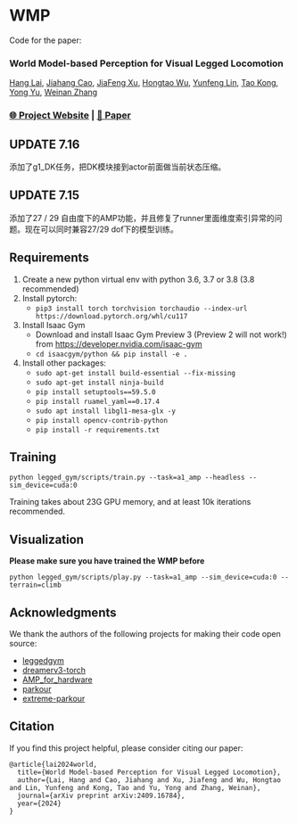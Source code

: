 <h1>WMP</h1>

Code for the paper: 
### World Model-based Perception for Visual Legged Locomotion
[Hang Lai](https://apex.sjtu.edu.cn/members/laihang@apexlab.org), [Jiahang Cao](https://apex.sjtu.edu.cn/members/jhcao@apexlab.org), [JiaFeng Xu](https://scholar.google.com/citations?user=GPmUxtIAAAAJ&hl=zh-CN&oi=ao), [Hongtao Wu](https://scholar.google.com/citations?user=7u0TYgIAAAAJ&hl=zh-CN&oi=ao), [Yunfeng Lin](https://apex.sjtu.edu.cn/members/yflin@apexlab.org), [Tao Kong](https://www.taokong.org/), [Yong Yu](https://scholar.google.com.hk/citations?user=-84M1m0AAAAJ&hl=zh-CN&oi=ao), [Weinan Zhang](https://wnzhang.net/) 

### [🌐 Project Website](https://wmp-loco.github.io/) | [📄 Paper](https://arxiv.org/abs/2409.16784)



## UPDATE 7.16
添加了g1_DK任务，把DK模块接到actor前面做当前状态压缩。

## UPDATE 7.15
添加了27 / 29 自由度下的AMP功能，并且修复了runner里面维度索引异常的问题。现在可以同时兼容27/29 dof下的模型训练。
   
## Requirements
1. Create a new python virtual env with python 3.6, 3.7 or 3.8 (3.8 recommended)
2. Install pytorch:
    - `pip3 install torch torchvision torchaudio --index-url https://download.pytorch.org/whl/cu117`
3. Install Isaac Gym
    - Download and install Isaac Gym Preview 3 (Preview 2 will not work!) from https://developer.nvidia.com/isaac-gym
    - `cd isaacgym/python && pip install -e .`
4. Install other packages:
    - `sudo apt-get install build-essential --fix-missing`
    - `sudo apt-get install ninja-build`
    - `pip install setuptools==59.5.0`
    - `pip install ruamel_yaml==0.17.4`
    - `sudo apt install libgl1-mesa-glx -y`
    - `pip install opencv-contrib-python`
    - `pip install -r requirements.txt`

## Training
```
python legged_gym/scripts/train.py --task=a1_amp --headless --sim_device=cuda:0
```
Training takes about 23G GPU memory, and at least 10k iterations recommended.

## Visualization
**Please make sure you have trained the WMP before**
```
python legged_gym/scripts/play.py --task=a1_amp --sim_device=cuda:0 --terrain=climb
```


## Acknowledgments

We thank the authors of the following projects for making their code open source:

- [leggedgym](https://github.com/leggedrobotics/legged_gym)
- [dreamerv3-torch](https://github.com/NM512/dreamerv3-torch)
- [AMP_for_hardware](https://github.com/Alescontrela/AMP_for_hardware)
- [parkour](https://github.com/ZiwenZhuang/parkour/tree/main)
- [extreme-parkour](https://github.com/chengxuxin/extreme-parkour)



## Citation

If you find this project helpful, please consider citing our paper:
```
@article{lai2024world,
  title={World Model-based Perception for Visual Legged Locomotion},
  author={Lai, Hang and Cao, Jiahang and Xu, Jiafeng and Wu, Hongtao and Lin, Yunfeng and Kong, Tao and Yu, Yong and Zhang, Weinan},
  journal={arXiv preprint arXiv:2409.16784},
  year={2024}
}
```
